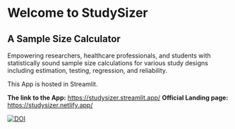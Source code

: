 # Welcome to StudySizer
## A Sample Size Calculator
Empowering researchers, healthcare professionals, and students with statistically sound sample size calculations for various study designs including estimation, testing, regression, and reliability.

This App is hosted in Streamlit.

**The link to the App:** https://studysizer.streamlit.app/
**Official Landing page:** https://studysizer.netlify.app/

[![DOI](https://zenodo.org/badge/941894194.svg)](https://doi.org/10.5281/zenodo.16375936)
